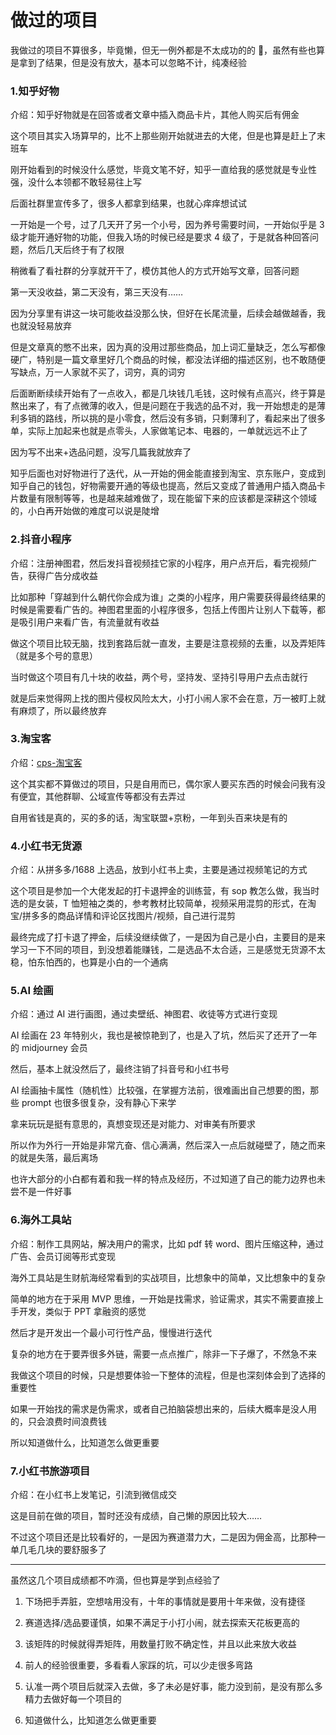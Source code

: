 # 做过的项目

我做过的项目不算很多，毕竟懒，但无一例外都是不太成功的的 🤑，虽然有些也算是拿到了结果，但是没有放大，基本可以忽略不计，纯凑经验

### 1.知乎好物

介绍：知乎好物就是在回答或者文章中插入商品卡片，其他人购买后有佣金

这个项目其实入场算早的，比不上那些刚开始就进去的大佬，但是也算是赶上了末班车

刚开始看到的时候没什么感觉，毕竟文笔不好，知乎一直给我的感觉就是专业性强，没什么本领都不敢轻易往上写

后面社群里宣传多了，很多人都拿到结果，也就心痒痒想试试

一开始是一个号，过了几天开了另一个小号，因为养号需要时间，一开始似乎是 3 级才能开通好物的功能，但我入场的时候已经是要求 4 级了，于是就各种回答问题，然后几天后终于有了权限

稍微看了看社群的分享就开干了，模仿其他人的方式开始写文章，回答问题

第一天没收益，第二天没有，第三天没有……

因为分享里有讲这一块可能收益没那么快，但好在长尾流量，后续会越做越香，我也就没轻易放弃

但是文章真的憋不出来，因为真的没用过那些商品，加上词汇量缺乏，怎么写都像硬广，特别是一篇文章里好几个商品的时候，都没法详细的描述区别，也不敢随便写缺点，万一人家就不买了，词穷，真的词穷

后面断断续续开始有了一点收入，都是几块钱几毛钱，这时候有点高兴，终于算是熬出来了，有了点微薄的收入，但是问题在于我选的品不对，我一开始想走的是薄利多销的路线，所以挑的是小零食，然后没有多销，只剩薄利了，看起来出了很多单，实际上加起来也就是点零头，人家做笔记本、电器的，一单就远远不止了

因为写不出来+选品问题，没写几篇我就放弃了

知乎后面也对好物进行了迭代，从一开始的佣金能直接到淘宝、京东账户，变成到知乎自己的钱包，好物需要开通的等级也提高，然后又变成了普通用户插入商品卡片数量有限制等等，也是越来越难做了，现在能留下来的应该都是深耕这个领域的，小白再开始做的难度可以说是陡增

### 2.抖音小程序

介绍：注册神图君，然后发抖音视频挂它家的小程序，用户点开后，看完视频广告，获得广告分成收益

比如那种「穿越到什么朝代你会成为谁」之类的小程序，用户需要获得最终结果的时候是需要看广告的。神图君里面的小程序很多，包括上传图片让别人下载等，都是吸引用户来看广告，有流量就有收益

做这个项目比较无脑，找到套路后就一直发，主要是注意视频的去重，以及弄矩阵（就是多个号的意思）

当时做这个项目有几十块的收益，两个号，坚持发、坚持引导用户去点击就行

就是后来觉得网上找的图片侵权风险太大，小打小闹人家不会在意，万一被盯上就有麻烦了，所以最终放弃

### 3.淘宝客

介绍：[cps-淘宝客](/docs/projects/cps-taobao)

这个其实都不算做过的项目，只是自用而已，偶尔家人要买东西的时候会问我有没有便宜，其他群聊、公域宣传等都没有去弄过

自用省钱是真的，买的多的话，淘宝联盟+京粉，一年到头百来块是有的

### 4.小红书无货源

介绍：从拼多多/1688 上选品，放到小红书上卖，主要是通过视频笔记的方式

这个项目是参加一个大佬发起的打卡退押金的训练营，有 sop 教怎么做，我当时选的是女装，T 恤短袖之类的，参考教材比较简单，视频采用混剪的形式，在淘宝/拼多多的商品详情和评论区找图片/视频，自己进行混剪

最终完成了打卡退了押金，后续没继续做了，一是因为自己是小白，主要目的是来学习一下不同的项目，到没想着能赚钱，二是选品不太合适，三是感觉无货源不太稳，怕东怕西的，也算是小白的一个通病

### 5.AI 绘画

介绍：通过 AI 进行画图，通过卖壁纸、神图君、收徒等方式进行变现

AI 绘画在 23 年特别火，我也是被惊艳到了，也是入了坑，然后买了还开了一年的 midjourney 会员

然后，基本上就没然后了，最终注销了抖音号和小红书号

AI 绘画抽卡属性（随机性）比较强，在掌握方法前，很难画出自己想要的图，那些 prompt 也很多很复杂，没有静心下来学

拿来玩玩是挺有意思的，真想变现还是对能力、对审美有所要求

所以作为外行一开始是非常亢奋、信心满满，然后深入一点后就碰壁了，随之而来的就是失落，最后离场

也许大部分的小白都有着和我一样的特点及经历，不过知道了自己的能力边界也未尝不是一件好事

### 6.海外工具站

介绍：制作工具网站，解决用户的需求，比如 pdf 转 word、图片压缩这种，通过广告、会员订阅等形式变现

海外工具站是生财航海经常看到的实战项目，比想象中的简单，又比想象中的复杂

简单的地方在于采用 MVP 思维，一开始是找需求，验证需求，其实不需要直接上手开发，类似于 PPT 拿融资的感觉

然后才是开发出一个最小可行性产品，慢慢进行迭代

复杂的地方在于要弄很多外链，需要一点点推广，除非一下子爆了，不然急不来

我做这个项目的时候，只是想要体验一下整体的流程，但是也深刻体会到了选择的重要性

如果一开始找的需求是伪需求，或者自己拍脑袋想出来的，后续大概率是没人用的，只会浪费时间浪费钱

所以知道做什么，比知道怎么做更重要

### 7.小红书旅游项目

介绍：在小红书上发笔记，引流到微信成交

这是目前在做的项目，暂时还没有成绩，自己懒的原因比较大……

不过这个项目还是比较看好的，一是因为赛道潜力大，二是因为佣金高，比那种一单几毛几块的要舒服多了

---

虽然这几个项目成绩都不咋滴，但也算是学到点经验了

1. 下场把手弄脏，空想啥用没有，十年的事情就是要用十年来做，没有捷径

2. 赛道选择/选品要谨慎，如果不满足于小打小闹，就去探索天花板更高的

3. 该矩阵的时候就得弄矩阵，用数量打败不确定性，并且以此来放大收益

4. 前人的经验很重要，多看看人家踩的坑，可以少走很多弯路

5. 认准一两个项目后就深入去做，多了未必是好事，能力没到前，是没有那么多精力去做好每一个项目的

6. 知道做什么，比知道怎么做更重要
